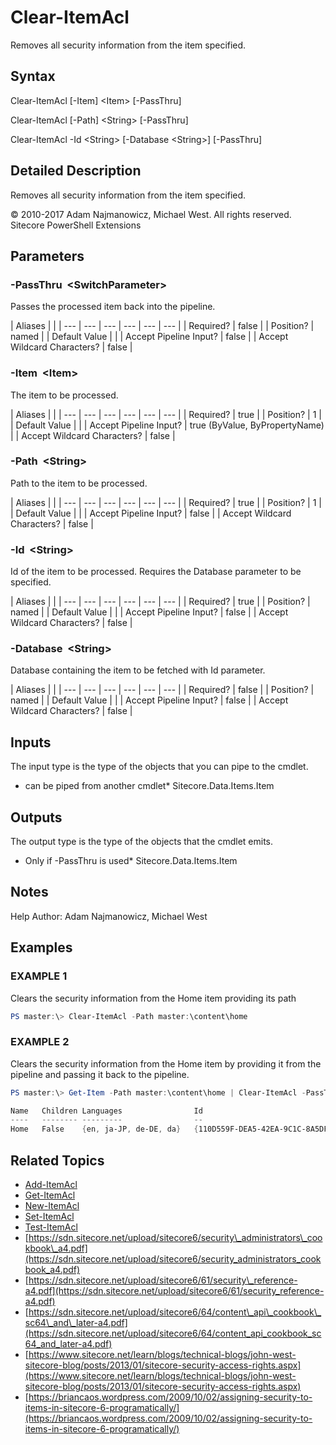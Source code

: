 # Clear-ItemAcl

Removes all security information from the item specified.

## Syntax

Clear-ItemAcl \[-Item\] &lt;Item&gt; \[-PassThru\]

Clear-ItemAcl \[-Path\] &lt;String&gt; \[-PassThru\]

Clear-ItemAcl -Id &lt;String&gt; \[-Database &lt;String&gt;\] \[-PassThru\]

## Detailed Description

Removes all security information from the item specified.

© 2010-2017 Adam Najmanowicz, Michael West. All rights reserved. Sitecore PowerShell Extensions

## Parameters

### -PassThru  &lt;SwitchParameter&gt;

Passes the processed item back into the pipeline.

| Aliases |  |
| --- | --- | --- | --- | --- | --- |
| Required? | false |
| Position? | named |
| Default Value |  |
| Accept Pipeline Input? | false |
| Accept Wildcard Characters? | false |

### -Item  &lt;Item&gt;

The item to be processed.

| Aliases |  |
| --- | --- | --- | --- | --- | --- |
| Required? | true |
| Position? | 1 |
| Default Value |  |
| Accept Pipeline Input? | true \(ByValue, ByPropertyName\) |
| Accept Wildcard Characters? | false |

### -Path  &lt;String&gt;

Path to the item to be processed.

| Aliases |  |
| --- | --- | --- | --- | --- | --- |
| Required? | true |
| Position? | 1 |
| Default Value |  |
| Accept Pipeline Input? | false |
| Accept Wildcard Characters? | false |

### -Id  &lt;String&gt;

Id of the item to be processed. Requires the Database parameter to be specified.

| Aliases |  |
| --- | --- | --- | --- | --- | --- |
| Required? | true |
| Position? | named |
| Default Value |  |
| Accept Pipeline Input? | false |
| Accept Wildcard Characters? | false |

### -Database  &lt;String&gt;

Database containing the item to be fetched with Id parameter.

| Aliases |  |
| --- | --- | --- | --- | --- | --- |
| Required? | false |
| Position? | named |
| Default Value |  |
| Accept Pipeline Input? | false |
| Accept Wildcard Characters? | false |

## Inputs

The input type is the type of the objects that you can pipe to the cmdlet.

* can be piped from another cmdlet\* Sitecore.Data.Items.Item 

## Outputs

The output type is the type of the objects that the cmdlet emits.

* Only if -PassThru is used\* Sitecore.Data.Items.Item 

## Notes

Help Author: Adam Najmanowicz, Michael West

## Examples

### EXAMPLE 1

Clears the security information from the Home item providing its path

```powershell
PS master:\> Clear-ItemAcl -Path master:\content\home
```

### EXAMPLE 2

Clears the security information from the Home item by providing it from the pipeline and passing it back to the pipeline.

```powershell
PS master:\> Get-Item -Path master:\content\home | Clear-ItemAcl -PassThru

Name   Children Languages                Id                                     TemplateName
----   -------- ---------                --                                     ------------
Home   False    {en, ja-JP, de-DE, da}   {110D559F-DEA5-42EA-9C1C-8A5DF7E70EF9} Sample Item
```

## Related Topics

* [Add-ItemAcl](add-itemacl.md)
* [Get-ItemAcl](get-itemacl.md)
* [New-ItemAcl](new-itemacl.md)
* [Set-ItemAcl](set-itemacl.md)
* [Test-ItemAcl](test-itemacl.md)
* [https://sdn.sitecore.net/upload/sitecore6/security\_administrators\_cookbook\_a4.pdf](https://sdn.sitecore.net/upload/sitecore6/security_administrators_cookbook_a4.pdf) 
* [https://sdn.sitecore.net/upload/sitecore6/61/security\_reference-a4.pdf](https://sdn.sitecore.net/upload/sitecore6/61/security_reference-a4.pdf) 
* [https://sdn.sitecore.net/upload/sitecore6/64/content\_api\_cookbook\_sc64\_and\_later-a4.pdf](https://sdn.sitecore.net/upload/sitecore6/64/content_api_cookbook_sc64_and_later-a4.pdf) 
* [https://www.sitecore.net/learn/blogs/technical-blogs/john-west-sitecore-blog/posts/2013/01/sitecore-security-access-rights.aspx](https://www.sitecore.net/learn/blogs/technical-blogs/john-west-sitecore-blog/posts/2013/01/sitecore-security-access-rights.aspx) 
* [https://briancaos.wordpress.com/2009/10/02/assigning-security-to-items-in-sitecore-6-programatically/](https://briancaos.wordpress.com/2009/10/02/assigning-security-to-items-in-sitecore-6-programatically/) 

